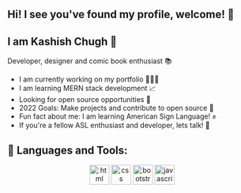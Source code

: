 ## Hi! I see you've found my profile, welcome! 🦋

<h2> I am Kashish Chugh 👋 </h2>
</h3> Developer, designer and comic book enthusiast 📚 </h3>

- I am currently working on my portfolio 👩🏽‍💼
- I am learning MERN stack development 📈
- Looking for open source opportunities 🎴
- 2022 Goals: Make projects and contribute to open source 🌱
- Fun fact about me: I am learning American Sign Language! ✊
- If you're a fellow ASL enthusiast and developer, lets talk! 🌻

## 🧰 Languages and Tools:

<p align="center">
<img height="40" width="40" src="https://cdn-icons-png.flaticon.com/512/174/174854.png" alt="html" />
<img height="40" width="40" src="https://cdn-icons-png.flaticon.com/128/5968/5968242.png" alt="css" />
<img height="40" width="40" src="https://cdn-icons-png.flaticon.com/128/5968/5968672.png" alt="bootstrap" />
<img height="40" width="40" src="https://cdn-icons-png.flaticon.com/512/5968/5968292.png" alt="javascript"/>
</p>





